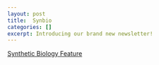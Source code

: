 ```yaml
---
layout: post
title:  Synbio
categories: []
excerpt: Introducing our brand new newsletter!
---
```


[Synthetic Biology Feature](../assets/BLD.pdf)
